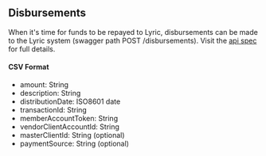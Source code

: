 ## Disbursements

When it's time for funds to be repayed to Lyric, disbursements can be made to the Lyric system (swagger path POST /disbursements).  Visit the [api spec](/secure/vendor-api/) for full details.

#### CSV Format

- amount: String
- description: String
- distributionDate: ISO8601 date
- transactionId: String
- memberAccountToken: String
- vendorClientAccountId: String
- masterClientId: String (optional)
- paymentSource: String (optional)